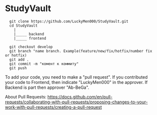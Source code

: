 # StudyVault

 ```shell
   git clone https://github.com/LuckyMen000/StudyVault.git
   cd StudyVault
     |
     |_____ backend
     |_____ frontend

   git checkout develop
   git branch "name branch. Example(feature/new/fix/hotfix/number fix or hotfix)
   git add .
   git commit -m "комент к коммиту"
   git push 
```

To add your code, you need to make a "pull request". If you contributed your code to Frontend, then indicate "LuckyMen000" in the approver. If Backend is part then approver "Ab-BeGa".



About Pull Requests: https://docs.github.com/en/pull-requests/collaborating-with-pull-requests/proposing-changes-to-your-work-with-pull-requests/creating-a-pull-request
